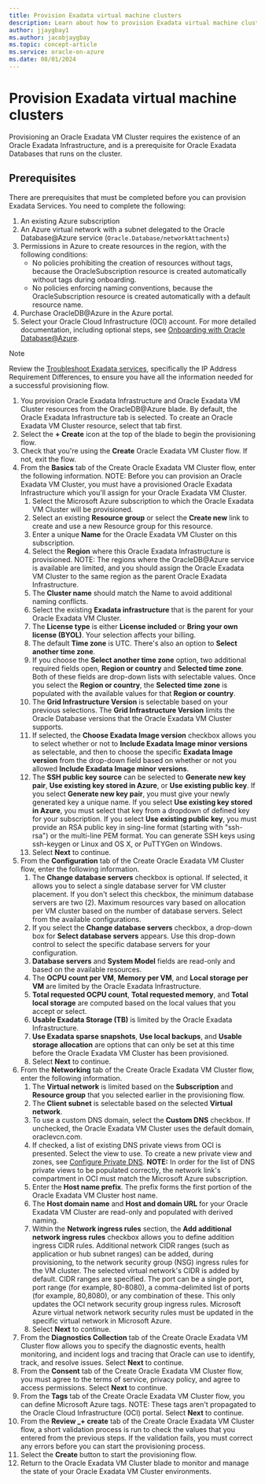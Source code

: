 ```yaml
---
title: Provision Exadata virtual machine clusters
description: Learn about how to provision Exadata virtual machine clusters.
author: jjaygbay1
ms.author: jacobjaygbay
ms.topic: concept-article
ms.service: oracle-on-azure
ms.date: 08/01/2024
---
```



# Provision Exadata virtual machine clusters

Provisioning an Oracle Exadata VM Cluster requires the existence of an Oracle Exadata Infrastructure, and is a prerequisite for Oracle Exadata Databases that runs on the cluster.

## Prerequisites

There are prerequisites that must be completed before you can provision Exadata Services. You need to complete the following:

1. An existing Azure subscription
1. An Azure virtual network with a subnet delegated to the Oracle Database@Azure service (`Oracle.Database/networkAttachments`)
1. Permissions in Azure to create resources in the region, with the following conditions:
   * No policies prohibiting the creation of resources without tags, because the OracleSubscription resource is created automatically without tags during onboarding.
   * No policies enforcing naming conventions, because the OracleSubscription resource is created automatically with a default resource name.
1. Purchase OracleDB@Azure in the Azure portal.
1. Select your Oracle Cloud Infrastructure (OCI) account.
For more detailed documentation, including optional steps, see [Onboarding with Oracle Database@Azure](onboard-oracle-database.md).

>[!NOTE]
>Review the [Troubleshoot Exadata services](exadata-troubleshoot-services.md), specifically the IP Address Requirement Differences, to ensure you have all the information needed for a successful provisioning flow.

1. You provision Oracle Exadata Infrastructure and Oracle Exadata VM Cluster resources from the OracleDB@Azure blade. By default, the Oracle Exadata Infrastructure tab is selected. To create an Oracle Exadata VM Cluster resource, select that tab first.
1. Select the **+ Create** icon at the top of the blade to begin the provisioning flow.
1. Check that you're using the **Create** Oracle Exadata VM Cluster flow. If not, exit the flow.
1. From the **Basics** tab of the Create Oracle Exadata VM Cluster flow, enter the following information. NOTE: Before you can provision an Oracle Exadata VM Cluster, you must have a provisioned Oracle Exadata Infrastructure which you'll assign for your Oracle Exadata VM Cluster.
    1. Select the Microsoft Azure subscription to which the Oracle Exadata VM Cluster will be provisioned.
    1. Select an existing **Resource group** or select the **Create new** link to create and use a new Resource group for this resource.
    1. Enter a unique **Name** for the Oracle Exadata VM Cluster on this subscription.
    1. Select the **Region** where this Oracle Exadata Infrastructure is provisioned. NOTE: The regions where the OracleDB@Azure service is available are limited, and you should assign the Oracle Exadata VM Cluster to the same region as the parent Oracle Exadata Infrastructure.
    1. The **Cluster name** should match the Name to avoid additional naming conflicts.
    1. Select the existing **Exadata infrastructure** that is the parent for your Oracle Exadata VM Cluster.
    1. The **License type** is either **License included** or **Bring your own license (BYOL)**. Your selection affects your billing.
    1. The default **Time zone** is UTC. There's also an option to **Select another time zone**.
    1. If you choose the **Select another time zone** option, two additional required fields open, **Region or country** and **Selected time zone**. Both of these fields are drop-down lists with selectable values. Once you select the **Region or country**, the **Selected time zone** is populated with the available values for that **Region or country**.
    1. The **Grid Infrastructure Version** is selectable based on your previous selections. The **Grid Infrastructure Version** limits the Oracle Database versions that the Oracle Exadata VM Cluster supports.
    1. If selected, the **Choose Exadata Image version** checkbox allows you to select whether or not to **Include Exadata Image minor versions** as selectable, and then to choose the specific **Exadata Image version** from the drop-down field based on whether or not you allowed **Include Exadata Image minor versions**.
    1. The **SSH public key source** can be selected to **Generate new key pair**, **Use existing key stored in Azure**, or **Use existing public key**. If you select **Generate new key pair**, you must give your newly generated key a unique name. If you select **Use existing key stored in Azure**, you must select that key from a dropdown of defined key for your subscription. If you select **Use existing public key**, you must provide an RSA public key in sing-line format (starting with "ssh-rsa") or the multi-line PEM format. You can generate SSH keys using ssh-keygen or Linux and OS X, or PuTTYGen on Windows.
    1. Select **Next** to continue.
1. From the **Configuration** tab of the Create Oracle Exadata VM Cluster flow, enter the following information.
    1. The **Change database servers** checkbox is optional. If selected, it allows you to select a single database server for VM cluster placement. If you don't select this checkbox, the minimum database servers are two (2). Maximum resources vary based on allocation per VM cluster based on the number of database servers. Select from the available configurations.
    1. If you select the **Change database servers** checkbox, a drop-down box for **Select database servers** appears. Use this drop-down control to select the specific database servers for your configuration.
    1. **Database servers** and **System Model** fields are read-only and based on the available resources.
    1. The **OCPU count per VM**, **Memory per VM**, and **Local storage per VM** are limited by the Oracle Exadata Infrastructure.
    1. **Total requested OCPU count**, **Total requested memory**, and **Total local storage** are computed based on the local values that you accept or select.
    1. **Usable Exadata Storage (TB)** is limited by the Oracle Exadata Infrastructure.
    1. **Use Exadata sparse snapshots**, **Use local backups**, and **Usable storage allocation** are options that can only be set at this time before the Oracle Exadata VM Cluster has been provisioned.
    1. Select **Next** to continue.
1. From the **Networking** tab of the Create Oracle Exadata VM Cluster flow, enter the following information.
    1. The **Virtual network** is limited based on the **Subscription** and **Resource group** that you selected earlier in the provisioning flow.
    1. The **Client subnet** is selectable based on the selected **Virtual network**.
    1. To use a custom DNS domain, select the **Custom DNS** checkbox. If unchecked, the Oracle Exadata VM Cluster uses the default domain, oraclevcn.com.
    1. If checked, a list of existing DNS private views from OCI is presented. Select the view to use. To create a new private view and zones, see [Configure Private DNS](https://docs.oracle.com/iaas/exadatacloud/exacs/ecs-network-setup.html#ECSCM-GUID-69CF2720-31BE-455B-93E3-D2E39B2DA44B). **NOTE:** In order for the list of DNS private views to be populated correctly, the network link's compartment in OCI must match the Microsoft Azure subscription.
    1. Enter the **Host name prefix**. The prefix forms the first portion of the Oracle Exadata VM Cluster host name.
    1. The **Host domain name** and **Host and domain URL** for your Oracle Exadata VM Cluster are read-only and populated with derived naming.
    1. Within the **Network ingress rules** section, the **Add additional network ingress rules** checkbox allows you to define addition ingress CIDR rules. Additional network CIDR ranges (such as application or hub subnet ranges) can be added, during provisioning, to the network security group (NSG) ingress rules for the VM cluster. The selected virtual network's CIDR is added by default. CIDR ranges are specified. The port can be a single port, port range (for example, 80-8080), a comma-delimited list of ports (for example, 80,8080), or any combination of these. This only updates the OCI network security group ingress rules. Microsoft Azure virtual network network security rules must be updated in the specific virtual network in Microsoft Azure.
    1. Select **Next** to continue.
1. From the **Diagnostics Collection** tab of the Create Oracle Exadata VM Cluster flow allows you to specify the diagnostic events, health monitoring, and incident logs and tracing that Oracle can use to identify, track, and resolve issues. Select **Next** to continue.
1. From the **Consent** tab of the Create Oracle Exadata VM Cluster flow, you must agree to the terms of service, privacy policy, and agree to access permissions. Select **Next** to continue.
1. From the **Tags** tab of the Create Oracle Exadata VM Cluster flow, you can define Microsoft Azure tags. NOTE: These tags aren't propagated to the Oracle Cloud Infrastructure (OCI) portal. Select **Next** to continue.
1. From the **Review _+ create** tab of the Create Oracle Exadata VM Cluster flow, a short validation process is run to check the values that you entered from the previous steps. If the validation fails, you must correct any errors before you can start the provisioning process.
1. Select the **Create** button to start the provisioning flow.
1. Return to the Oracle Exadata VM Cluster blade to monitor and manage the state of your Oracle Exadata VM Cluster environments.
